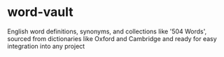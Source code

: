 # word-vault
English word definitions, synonyms, and collections like '504 Words', sourced from dictionaries like Oxford and Cambridge and ready for easy integration into any project
